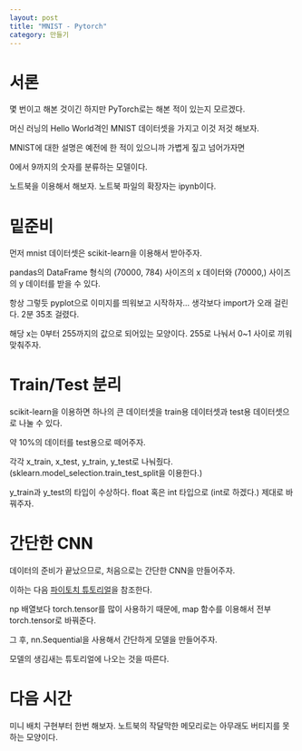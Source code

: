 ```yaml
---
layout: post
title: "MNIST - Pytorch"
category: 만들기
---
```


# 서론

몇 번이고 해본 것이긴 하지만 PyTorch로는 해본 적이 있는지 모르겠다.

머신 러닝의 Hello World격인 MNIST 데이터셋을 가지고 이것 저것 해보자.

MNIST에 대한 설명은 예전에 한 적이 있으니까 가볍게 짚고 넘어가자면

0에서 9까지의 숫자를 분류하는 모델이다.

노트북을 이용해서 해보자. 노트북 파일의 확장자는 ipynb이다.

# 밑준비

먼저 mnist 데이터셋은 scikit-learn을 이용해서 받아주자.

pandas의 DataFrame 형식의 (70000, 784) 사이즈의 x 데이터와 (70000,) 사이즈의 y 데이터를 받을 수 있다.

항상 그렇듯 pyplot으로 이미지를 띄워보고 시작하자... 생각보다 import가 오래 걸린다. 2분 35초 걸렸다.

해당 x는 0부터 255까지의 값으로 되어있는 모양이다. 255로 나눠서 0~1 사이로 끼워맞춰주자.

# Train/Test 분리

scikit-learn을 이용하면 하나의 큰 데이터셋을 train용 데이터셋과 test용 데이터셋으로 나눌 수 있다.

약 10%의 데이터를 test용으로 떼어주자.

각각 x\_train, x\_test, y\_train, y\_test로 나눠줬다. (sklearn.model\_selection.train\_test\_split을 이용한다.)

y\_train과 y\_test의 타입이 수상하다. float 혹은 int 타입으로 (int로 하겠다.) 제대로 바꿔주자.

# 간단한 CNN

데이터의 준비가 끝났으므로, 처음으로는 간단한 CNN을 만들어주자.

이하는 다음 [파이토치 튜토리얼](https://tutorials.pytorch.kr/beginner/nn_tutorial.html)을 참조한다.

np 배열보다 torch.tensor를 많이 사용하기 때문에, map 함수를 이용해서 전부 torch.tensor로 바꿔준다.

그 후, nn.Sequential을 사용해서 간단하게 모델을 만들어주자.

모델의 생김새는 튜토리얼에 나오는 것을 따른다.

# 다음 시간

미니 배치 구현부터 한번 해보자. 노트북의 작달막한 메모리로는 아무래도 버티지를 못하는 모양이다.
